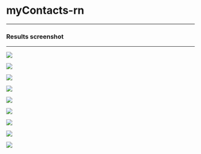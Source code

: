 # myContacts-rn
---
### Results screenshot
---
![](https://github.com/techie-akki/myContacts-rn/blob/master/Simulator%20Screen%20Shot%20-%20iPhone%2013%20-%202021-12-23%20at%2000.18.47.png)

![](https://github.com/techie-akki/myContacts-rn/blob/master/Simulator%20Screen%20Shot%20-%20iPhone%2013%20-%202021-12-23%20at%2000.18.57.png)

![](https://github.com/techie-akki/myContacts-rn/blob/master/Simulator%20Screen%20Shot%20-%20iPhone%2013%20-%202021-12-23%20at%2000.00.46.png)

![](https://github.com/techie-akki/myContacts-rn/blob/master/Simulator%20Screen%20Shot%20-%20iPhone%2013%20-%202021-12-23%20at%2000.17.30.png)

![](https://github.com/techie-akki/myContacts-rn/blob/master/Simulator%20Screen%20Shot%20-%20iPhone%2013%20-%202021-12-23%20at%2000.18.02.png)

![](https://github.com/techie-akki/myContacts-rn/blob/master/Simulator%20Screen%20Shot%20-%20iPhone%2013%20-%202021-12-23%20at%2000.00.35.png)

![](https://github.com/techie-akki/myContacts-rn/blob/master/Simulator%20Screen%20Shot%20-%20iPhone%2013%20-%202021-12-23%20at%2000.01.01.png)

![](https://github.com/techie-akki/myContacts-rn/blob/master/Simulator%20Screen%20Shot%20-%20iPhone%2013%20-%202021-12-23%20at%2000.01.26.png)

![](https://github.com/techie-akki/myContacts-rn/blob/master/Simulator%20Screen%20Shot%20-%20iPhone%2013%20-%202021-12-23%20at%2000.01.45.png)
